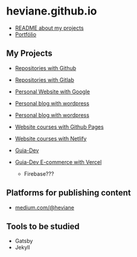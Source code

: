 # heviane.github.io

- [README about my projects](https://heviane.github.io)
- [Portfólio](https://heviane.github.io/heviane)

## My Projects

- [Repositories with Github](https://github.com/heviane)
- [Repositories with Gitlab](https://gitlab.com/heviane-bastos)

- [Personal Website with Google](https://sites.google.com/view/heviane/home?authuser=1)
- [Personal blog with wordpress](https://heviane.wordpress.com)
- [Personal blog with wordpress](https://guiadevtech.wordpress.com)

- [Website courses with Github Pages](https://heviane.github.io/site-courses)
- [Website courses with Netlify](https://heviane.netlify.app)
- [Guia-Dev](https://heviane.github.io/guia-dev)
- [Guia-Dev E-commerce with Vercel](https://vercel.com/heviane/sitestore)
  - Firebase???

## Platforms for publishing content

- [medium.com/@heviane](https://medium.com/@heviane)

## Tools to be studied

- Gatsby
- Jekyll
